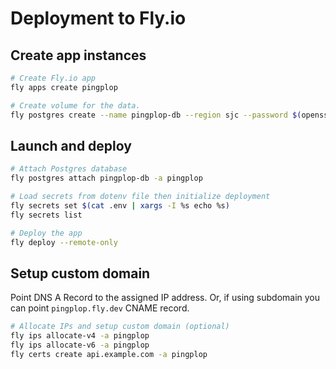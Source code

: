 # Deployment to Fly.io

## Create app instances

```sh
# Create Fly.io app
fly apps create pingplop

# Create volume for the data.
fly postgres create --name pingplop-db --region sjc --password $(openssl rand -hex 8)
```

## Launch and deploy

```sh
# Attach Postgres database
fly postgres attach pingplop-db -a pingplop

# Load secrets from dotenv file then initialize deployment
fly secrets set $(cat .env | xargs -I %s echo %s)
fly secrets list

# Deploy the app
fly deploy --remote-only
```

## Setup custom domain

Point DNS A Record to the assigned IP address.
Or, if using subdomain you can point `pingplop.fly.dev` CNAME record.

```sh
# Allocate IPs and setup custom domain (optional)
fly ips allocate-v4 -a pingplop
fly ips allocate-v6 -a pingplop
fly certs create api.example.com -a pingplop
```
